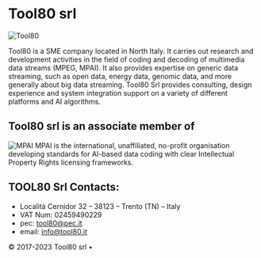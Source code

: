# Tool80 srl

![Tool80](images/tool80_logo.jpg)

Tool80 is a SME company located in North Italy. It carries out research and development activities in the field of coding and decoding of multimedia data streams (MPEG, MPAI). 
It also provides expertise on generic data streaming, such as open data, energy data, genomic data, and more generally about big data streaming.
Tool80 Srl provides consulting, design experience and system integration support on a variety of different platforms and AI algorithms.

## Tool80 srl is an associate member of
![MPAI](images/mpai_logo.jpg)
MPAI is the international, unaffiliated, no-profit organisation developing standards for AI-based data coding with clear Intellectual Property Rights licensing frameworks.

## TOOL80 Srl Contacts:
- Località Cernidor 32 – 38123 – Trento (TN) – Italy
- VAT Num: 02459490229
- pec: tool80@pec.it
- email: info@tool80.it

<footer>
&copy; 2017-2023 Tool80 srl &bull;
</footer>


